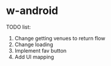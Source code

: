 # w-android

TODO list:
1. Change getting venues to return flow
2. Change loading
3. Implement fav button
4. Add UI mapping